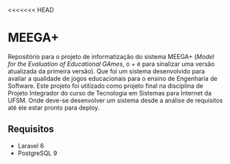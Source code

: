 <<<<<<< HEAD
# MEEGA+

Repositório para o projeto de informatização do sistema MEEGA+ (*Model for the Evaluation of Educational GAmes*, o + é para sinalizar uma versão atualizada da primeira versão). Que foi um sistema desenvolvido para avaliar a qualidade de jogos educacionais para o ensino de Engenharia de Software.
Este projeto foi utilizado como projeto final na disciplina de Projeto Integrador do curso de Tecnologia em Sistemas para Internet da UFSM. Onde deve-se desenvolver um sistema desde a análise de requisitos até ele estar pronto para deploy.

## Requisitos

* Laravel 6
* PostgreSQL 9
